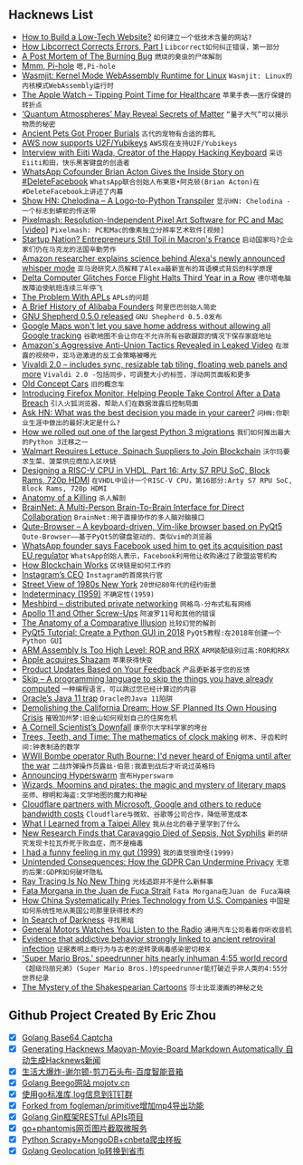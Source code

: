 ## Hacknews List


- [How to Build a Low-Tech Website?](https://solar.lowtechmagazine.com/2018/09/how-to-build-a-lowtech-website/)  `如何建立一个低技术含量的网站?`
- [How Libcorrect Corrects Errors, Part I](http://quiet.github.io/quiet-blog/2018/09/16/How-Libcorrect-Does-Forward-Error-Correction.html)  `Libcorrect如何纠正错误，第一部分`
- [A Post Mortem of The Burning Bug](https://getmonero.org/2018/09/25/a-post-mortum-of-the-burning-bug.html)  `燃烧的臭虫的尸体解剖`
- [Mmm, Pi-hole](https://www.troyhunt.com/mmm-pi-hole/)  `嗯,Pi-hole`
- [Wasmjit: Kernel Mode WebAssembly Runtime for Linux](https://github.com/rianhunter/wasmjit)  `Wasmjit: Linux的内核模式WebAssembly运行时`
- [The Apple Watch – Tipping Point Time for Healthcare](https://steveblank.com/2018/09/26/the-apple-watch-tipping-point-time-for-healthcare/)  `苹果手表——医疗保健的转折点`
- [‘Quantum Atmospheres’ May Reveal Secrets of Matter](https://www.quantamagazine.org/quantum-atmospheres-may-reveal-secrets-of-matter-20180925/)  `“量子大气”可以揭示物质的秘密`
- [Ancient Pets Got Proper Burials](http://blogs.discovermagazine.com/crux/2018/09/17/pet-cemetery-animal-burials/)  `古代的宠物有合适的葬礼`
- [AWS now supports U2F/Yubikeys](https://aws.amazon.com/blogs/security/use-yubikey-security-key-sign-into-aws-management-console/)  `AWS现在支持U2F/Yubikeys`
- [Interview with Eiiti Wada, Creator of the Happy Hacking Keyboard](https://www.massdrop.com/article/eiiti-wada-interview)  `采访Eiiti和田，快乐黑客键盘的创造者`
- [WhatsApp Cofounder Brian Acton Gives the Inside Story on #DeleteFacebook](https://www.forbes.com/sites/parmyolson/2018/09/26/exclusive-whatsapp-cofounder-brian-acton-gives-the-inside-story-on-deletefacebook-and-why-he-left-850-million-behind/amp/)  `WhatsApp联合创始人布莱恩•阿克顿(Brian Acton)在#DeleteFacebook上讲述了内幕`
- [Show HN: Chelodina – A Logo-to-Python Transpiler](https://pablasso.com/logo-to-python-transpiler)  `显示HN: Chelodina -一个标志到蟒蛇的传送带`
- [Pixelmash: Resolution-Independent Pixel Art Software for PC and Mac [video]](https://www.youtube.com/watch?v=meoK9pwnx6s)  `Pixelmash: PC和Mac的像素独立分辨率艺术软件[视频]`
- [Startup Nation? Entrepreneurs Still Toil in Macron&#39;s France](https://www.bloomberg.com/news/articles/2018-09-25/startup-nation-entrepreneurs-still-struggle-in-macron-s-france)  `启动国家吗?企业家们仍在马克龙的法国辛勤劳作`
- [Amazon researcher explains science behind Alexa&#39;s newly announced whisper mode](https://developer.amazon.com/blogs/alexa/post/c0e7798d-32bc-4549-9c24-97d204a7bf3a/whisper-to-alexa-and-she-ll-whisper-back)  `亚马逊研究人员解释了Alexa最新宣布的耳语模式背后的科学原理`
- [Delta Computer Glitches Force Flight Halts Third Year in a Row](https://www.bloomberg.com/news/articles/2018-09-26/delta-air-halts-services-to-address-systems-technology-issue)  `德尔塔电脑故障迫使航班连续三年停飞`
- [The Problem With APLs](https://www.hillelwayne.com/post/the-problem-with-apls/)  `APLs的问题`
- [A Brief History of Alibaba Founders](https://iprice.sg/trends/insights/history-jack-ma-alibaba-18-founders/)  `阿里巴巴创始人简史`
- [GNU Shepherd 0.5.0 released](https://lists.gnu.org/archive/html/guix-devel/2018-09/msg00282.html)  `GNU Shepherd 0.5.0发布`
- [Google Maps won&#39;t let you save home address without allowing all Google tracking](https://twitter.com/jonathanmayer/status/1044300922149588993)  `谷歌地图不会让你在不允许所有谷歌跟踪的情况下保存家庭地址`
- [Amazon&#39;s Aggressive Anti-Union Tactics Revealed in Leaked Video](https://gizmodo.com/amazons-aggressive-anti-union-tactics-revealed-in-leake-1829305201)  `在泄露的视频中，亚马逊激进的反工会策略被曝光`
- [Vivaldi 2.0 – includes sync, resizable tab tiling, floating web panels and more](https://vivaldi.com/blog/vivaldi-2-0-your-browser-matters/)  `Vivaldi 2.0 -包括同步，可调整大小的标签，浮动网页面板和更多`
- [Old Concept Cars](http://oldconceptcars.com)  `旧的概念车`
- [Introducing Firefox Monitor, Helping People Take Control After a Data Breach](https://blog.mozilla.org/blog/2018/09/25/introducing-firefox-monitor-helping-people-take-control-after-a-data-breach/)  `引入火狐浏览器，帮助人们在数据泄露后控制局面`
- [Ask HN: What was the best decision you made in your career?](item?id=18071909)  `问HN:你职业生涯中做出的最好决定是什么?`
- [How we rolled out one of the largest Python 3 migrations](https://blogs.dropbox.com/tech/2018/09/how-we-rolled-out-one-of-the-largest-python-3-migrations-ever/)  `我们如何推出最大的Python 3迁移之一`
- [Walmart Requires Lettuce, Spinach Suppliers to Join Blockchain](https://blogs.wsj.com/cio/2018/09/24/walmart-requires-lettuce-spinach-suppliers-to-join-blockchain/)  `沃尔玛要求生菜、菠菜供应商加入区块链`
- [Designing a RISC-V CPU in VHDL, Part 16: Arty S7 RPU SoC, Block Rams, 720p HDMI](http://labs.domipheus.com/blog/designing-a-risc-v-cpu-in-vhdl-part-16-arty-s7-rpu-soc-block-rams-720p-hdmi/)  `在VHDL中设计一个RISC-V CPU，第16部分:Arty S7 RPU SoC, Block Rams, 720p HDMI`
- [Anatomy of a Killing](https://twitter.com/bbcafrica/status/1044186344153583616)  `杀人解剖`
- [BrainNet: A Multi-Person Brain-To-Brain Interface for Direct Collaboration](https://arxiv.org/abs/1809.08632v1)  `BrainNet:用于直接协作的多人脑对脑接口`
- [Qute-Browser – A keyboard-driven, Vim-like browser based on PyQt5](https://www.qutebrowser.org/)  `Qute-Browser——基于PyQt5的键盘驱动的、类似vim的浏览器`
- [WhatsApp founder says Facebook used him to get its acquisition past EU regulator](https://techcrunch.com/2018/09/26/whatsapp-founder-brian-acton-says-facebook-used-him-to-get-its-acquisition-past-eu-regulators/)  `WhatsApp创始人表示，Facebook利用他让收购通过了欧盟监管机构`
- [How Blockchain Works](http://blockchain.mit.edu/how-blockchain-works)  `区块链是如何工作的`
- [Instagram’s CEO](https://stratechery.com/2018/instagrams-ceo/)  `Instagram的首席执行官`
- [Street View of 1980s New York](http://80s.nyc/#show/40.6218/-73.9900)  `20世纪80年代的纽约街景`
- [Indeterminacy (1959)](http://www.lcdf.org/indeterminacy/s/15)  `不确定性(1959)`
- [Meshbird – distributed private networking](http://meshbird.com/)  `网格鸟-分布式私有网络`
- [Apollo 11 and Other Screw-Ups](https://www.doneyles.com/LM/Tales.html)  `阿波罗11号和其他的错误`
- [The Anatomy of a Comparative Illusion](https://academic.oup.com/jos/article/35/3/543/5065172?guestAccessKey=13f4b452-c5fa-4ae0-bcdf-b25b44d7a451)  `比较幻觉的解剖`
- [PyQt5 Tutorial: Create a Python GUI in 2018](https://build-system.fman.io/pyqt5-tutorial)  `PyQt5教程:在2018年创建一个Python GUI`
- [ARM Assembly Is Too High Level: ROR and RRX](http://xlogicx.net/?p=673)  `ARM装配级别过高:ROR和RRX`
- [Apple acquires Shazam](https://nr.apple.com/dE4i2T4q4O)  `苹果获得快变`
- [Product Updates Based on Your Feedback](https://www.blog.google/products/chrome/product-updates-based-your-feedback/)  `产品更新基于您的反馈`
- [Skip – A programming language to skip the things you have already computed](http://skiplang.com/)  `一种编程语言，可以跳过您已经计算过的内容`
- [Oracle’s Java 11 trap](https://blog.joda.org/2018/09/do-not-fall-into-oracles-java-11-trap.html)  `Oracle的Java 11陷阱`
- [Demolishing the California Dream: How SF Planned Its Own Housing Crisis](https://www.collectorsweekly.com/articles/demolishing-the-california-dream/)  `摧毁加州梦:旧金山如何规划自己的住房危机`
- [A Cornell Scientist’s Downfall](https://www.wsj.com/articles/a-cornell-scientists-downfall-1537915735)  `康奈尔大学科学家的垮台`
- [Trees, Teeth, and Time: The mathematics of clock making](http://www.ams.org/publicoutreach/feature-column/fcarc-stern-brocot)  `树木、牙齿和时间:钟表制造的数学`
- [WWII Bombe operator Ruth Bourne: I&#39;d never heard of Enigma until after the war](https://www.theregister.co.uk/2018/09/25/bletchley_bombe_operator_interview/)  `二战炸弹操作员露丝·伯恩:我直到战后才听说过英格玛`
- [Announcing Hyperswarm](https://pfrazee.hashbase.io/blog/hyperswarm)  `宣布Hyperswarm`
- [Wizards, Moomins and pirates: the magic and mystery of literary maps](https://www.theguardian.com/books/2018/sep/22/wizards-moomins-and-gold-the-magic-and-mysteries-of-maps)  `巫师、穆明和海盗:文学地图的魔力和神秘`
- [Cloudflare partners with Microsoft, Google and others to reduce bandwidth costs](https://techcrunch.com/2018/09/26/cloudflare-partners-with-microsoft-google-and-others-to-reduce-bandwidth-costs)  `Cloudflare与微软、谷歌等公司合作，降低带宽成本`
- [What I Learned from a Taipei Alley](http://www.eugenewei.com/blog/2018/5/11/taipei-alley)  `我从台北的巷子里学到了什么`
- [New Research Finds that Caravaggio Died of Sepsis, Not Syphilis](https://hyperallergic.com/461573/new-research-finds-that-caravaggio-died-of-sepsis-not-syphilis/)  `新的研究发现卡拉瓦乔死于败血症，而不是梅毒`
- [I had a funny feeling in my gut (1999)](http://www.washingtonpost.com/wp-srv/inatl/longterm/coldwar/shatter021099b.htm?noredirect=no)  `我的直觉很奇怪(1999)`
- [Unintended Consequences: How the GDPR Can Undermine Privacy](https://www.techdirt.com/articles/20180921/00522040686/unintended-consequences-how-gdpr-can-undermine-privacy.shtml)  `无意的后果:GDPR如何破坏隐私`
- [Ray Tracing Is No New Thing](https://www.bytecellar.com/2018/08/31/ray-tracing-is-no-new-thing/)  `光线追踪并不是什么新鲜事`
- [Fata Morgana in the Juan de Fuca Strait](http://epod.usra.edu/blog/2018/09/fata-morgana-in-the-juan-de-fuca-strait.html)  `Fata Morgana在Juan de Fuca海峡`
- [How China Systematically Pries Technology from U.S. Companies](https://www.wsj.com/articles/how-china-systematically-pries-technology-from-u-s-companies-1537972066)  `中国是如何系统性地从美国公司那里获得技术的`
- [In Search of Darkness](http://v-e-n-u-e.com/In-Search-of-Darkness-An-Interview-with-Paul-Bogard)  `寻找黑暗`
- [General Motors Watches You Listen to the Radio](https://carbuzz.com/news/general-motors-watches-you-listen-to-the-radio)  `通用汽车公司看着你听收音机`
- [Evidence that addictive behavior strongly linked to ancient retroviral infection](https://www.sciencedaily.com/releases/2018/09/180924174503.htm)  `证据表明上瘾行为与古老的逆转录病毒感染密切相关`
- [&#39;Super Mario Bros.&#39; speedrunner hits nearly inhuman 4:55 world record](https://mashable.com/article/super-mario-bros-world-record/)  `《超级玛丽兄弟》(Super Mario Bros.)的speedrunner能打破近乎非人类的4:55分世界纪录`
- [The Mystery of the Shakespearian Cartoons](https://collation.folger.edu/2018/09/mystery-shakespearian-cartoons/)  `莎士比亚漫画的神秘之处`

## Github Project Created By Eric Zhou

- [x] [Golang Base64 Captcha](https://github.com/mojocn/base64Captcha)
- [x] [Generating Hacknews Maoyan-Movie-Board Markdown Automatically 自动生成Hacknews新闻](https://github.com/dejavuzhou/md-genie)
- [x] [生活大爆炸-谢尔顿-剪刀石头布-百度智能音箱](https://github.com/mojocn/dueros-bang-game)
- [x] [Golang Beego网站 mojotv.cn](https://github.com/mojocn/www.mojotv.cn)
- [x] [使用go标准库,log信息到钉钉群](https://github.com/mojocn/dooger)
- [x] [Forked from fogleman/primitive增加mp4导出功能](https://github.com/mojocn/primitive)
- [x] [Golang Gin框架RESTful APIs项目](https://github.com/JJJJJJJerk/ezier-golang-web-api-framework)
- [x] [go+phantomjs网页图片截取微服务](https://github.com/mojocn/screen_shot)
- [x] [Python Scrapy+MongoDB+cnbeta爬虫样板](https://github.com/mojocn/scrapy_mongodb_boilerplate_cnbeta)
- [x] [Golang Geolocation Ip转换到省市](https://github.com/mojocn/ip2location)